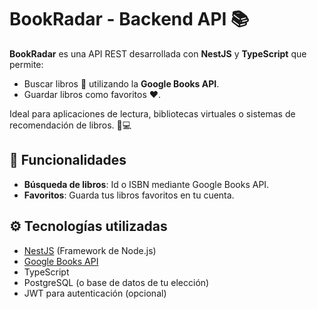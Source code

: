 # BookRadar - Backend API 📚

**BookRadar** es una API REST desarrollada con **NestJS** y **TypeScript** que permite:
- Buscar libros 📖 utilizando la **Google Books API**.
- Guardar libros como favoritos ❤️.

Ideal para aplicaciones de lectura, bibliotecas virtuales o sistemas de recomendación de libros. 📱💻

## 🚀 Funcionalidades
- **Búsqueda de libros**: Id o ISBN mediante Google Books API.
- **Favoritos**: Guarda tus libros favoritos en tu cuenta.

## ⚙️ Tecnologías utilizadas
- [NestJS](https://nestjs.com/) (Framework de Node.js)
- [Google Books API](https://developers.google.com/books)
- TypeScript
- PostgreSQL (o base de datos de tu elección)
- JWT para autenticación (opcional)
